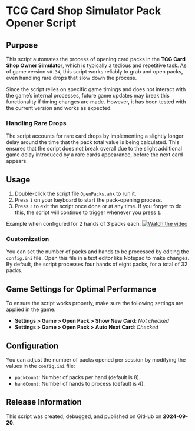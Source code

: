 # TCG Card Shop Simulator  Pack Opener Script

## Purpose
This script automates the process of opening card packs in the **TCG Card Shop Owner Simulator**, which is typically a tedious and repetitive task. As of game version `v0.34`, this script works reliably to grab and open packs, even handling rare drops that slow down the process.

Since the script relies on specific game timings and does not interact with the game’s internal processes, future game updates may break this functionality if timing changes are made. However, it has been tested with the current version and works as expected.

### Handling Rare Drops
The script accounts for rare card drops by implementing a slightly longer delay around the time that the pack total value is being calculated. This ensures that the script does not break overall due to the slight additional game delay introduced by a rare cards appearance, before the next card appears.

## Usage
1. Double-click the script file `OpenPacks.ahk` to run it.
2. Press `1` on your keyboard to start the pack-opening process.
3. Press `3` to exit the script once done or at any time. If you forget to do this, the script will continue to trigger whenever you press `1`.

Example when configured for 2 hands of 3 packs each.
[![Watch the video](https://img.youtube.com/vi/G3QEsq1QnkQ/maxresdefault.jpg)](https://www.youtube.com/watch?v=G3QEsq1QnkQ)
### Customization
You can set the number of packs and hands to be processed by editing the `config.ini` file. Open this file in a text editor like Notepad to make changes. By default, the script processes four hands of eight packs, for a total of 32 packs.

## Game Settings for Optimal Performance
To ensure the script works properly, make sure the following settings are applied in the game:

- **Settings > Game > Open Pack > Show New Card**: *Not checked*
- **Settings > Game > Open Pack > Auto Next Card**: *Checked*

## Configuration
You can adjust the number of packs opened per session by modifying the values in the `config.ini` file:
- `packCount`: Number of packs per hand (default is 8).
- `handCount`: Number of hands to process (default is 4).

## Release Information
This script was created, debugged, and published on GitHub on **2024-09-20**.

